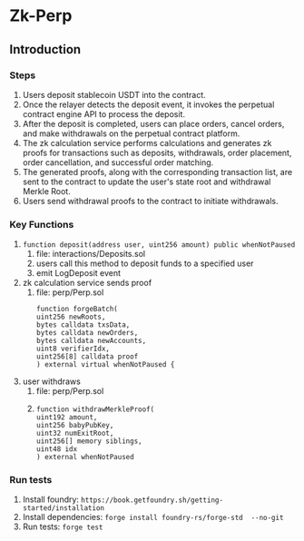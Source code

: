 # Zk-Perp

## Introduction

### Steps
1. Users deposit stablecoin USDT into the contract.
2. Once the relayer detects the deposit event, it invokes the perpetual contract engine API to process the deposit.
3. After the deposit is completed, users can place orders, cancel orders, and make withdrawals on the perpetual contract platform.
4. The zk calculation service performs calculations and generates zk proofs for transactions such as deposits, withdrawals, order placement, order cancellation, and successful order matching.
5. The generated proofs, along with the corresponding transaction list, are sent to the contract to update the user's state root and withdrawal Merkle Root.
6. Users send withdrawal proofs to the contract to initiate withdrawals.

### Key Functions
1. `function deposit(address user, uint256 amount) public whenNotPaused`
   1. file: interactions/Deposits.sol
   2. users call this method to deposit funds to a specified user
   3. emit LogDeposit event
2. zk calculation service sends proof
   1. file: perp/Perp.sol
      ```
      function forgeBatch(
      uint256 newRoots,
      bytes calldata txsData,
      bytes calldata newOrders,
      bytes calldata newAccounts,
      uint8 verifierIdx,
      uint256[8] calldata proof
      ) external virtual whenNotPaused {
      ```
3. user withdraws
   1. file: perp/Perp.sol
   2. ```
      function withdrawMerkleProof(
      uint192 amount,
      uint256 babyPubKey,
      uint32 numExitRoot,
      uint256[] memory siblings,
      uint48 idx
      ) external whenNotPaused
      ```

### Run tests
1. Install foundry: `https://book.getfoundry.sh/getting-started/installation`
2. Install dependencies: `forge install foundry-rs/forge-std  --no-git`
3. Run tests: `forge test`

